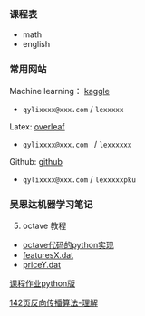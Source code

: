 ### 课程表
 - math
 - english

### 常用网站

Machine learning： [kaggle](www.kaggle.com)

- `qylixxxx@xxx.com` / `lexxxxx`

Latex:  [overleaf](overleaf.com)

- `qylixxxx@xxx.com ` / `lexxxxxx`

Github: [github](github.com)

- `qylixxxx@xxx.com` / `lexxxxxpku`

### 吴恩达机器学习笔记 
5. octave 教程
  - [octave代码的python实现](octave2python.md)
  - [featuresX.dat](featuresX.dat)
  - [priceY.dat](priceY.dat)
  
[课程作业python版](https://github.com/qingyangli2023/Coursera-ML-AndrewNg-Notes/tree/master/code)

[142页反向传播算法-理解](https://cloud.tencent.com/developer/article/2076675)
